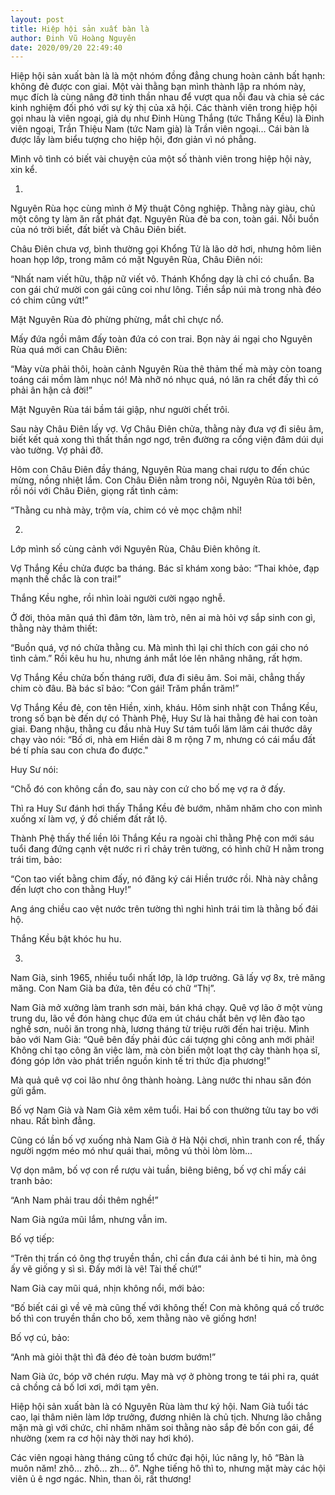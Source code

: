 ```yaml
---
layout: post
title: Hiệp hội sản xuất bàn là
author: Đinh Vũ Hoàng Nguyên
date: 2020/09/20 22:49:40
---
```


Hiệp hội sản xuất bàn là là một nhóm đồng đẳng chung hoàn cảnh bất hạnh: không đẻ được con giai. Một vài thằng bạn mình thành lập ra nhóm này, mục đích là cùng nâng đỡ tinh thần nhau để vượt qua nỗi đau và chia sẻ các kinh nghiệm đối phó với sự kỳ thị của xã hội. Các thành viên trong hiệp hội gọi nhau là viên ngoại, giả dụ như Đinh Hùng Thắng (tức Thắng Kều) là Đinh viên ngoại, Trần Thiệu Nam (tức Nam già) là Trần viên ngoại... Cái bàn là được lấy làm biểu tượng cho hiệp hội, đơn giản vì nó phẳng.

Mình vô tình có biết vài chuyện của một số thành viên trong hiệp hội này, xin kể.

1.

Nguyên Rùa học cùng mình ở Mỹ thuật Công nghiệp. Thằng này giàu, chủ một công ty làm ăn rất phát đạt. Nguyên Rùa đẻ ba con, toàn gái. Nỗi buồn của nó trời biết, đất biết và Châu Điên biết.

Châu Điên chưa vợ, bình thường gọi Khổng Tử là lão dở hơi, nhưng hôm liên hoan họp lớp, trong mâm có mặt Nguyên Rùa, Châu Điên nói:

“Nhất nam viết hữu, thập nữ viết vô. Thánh Khổng dạy là chỉ có chuẩn. Ba con gái chứ mười con gái cũng coi như lông. Tiền sắp núi mà trong nhà đéo có chim cũng vứt!”

Mặt Nguyên Rùa đỏ phừng phừng, mắt chỉ chực nổ.

Mấy đứa ngồi mâm đấy toàn đứa có con trai. Bọn này ái ngại cho Nguyên Rùa quá mới can Châu Điên:

“Mày vừa phải thôi, hoàn cảnh Nguyên Rùa thê thảm thế mà mày còn toang toáng cái mồm làm nhục nó! Mà nhỡ nó nhục quá, nó lăn ra chết đấy thì có phải ân hận cả đời!”

Mặt Nguyên Rùa tái bầm tái giập, như người chết trôi.

Sau này Châu Điên lấy vợ. Vợ Châu Điên chửa, thằng này đưa vợ đi siêu âm, biết kết quả xong thì thất thần ngơ ngơ, trên đường ra cổng viện đâm dúi dụi vào tường. Vợ phải đỡ.

Hôm con Châu Điên đầy tháng, Nguyên Rùa mang chai rượu to đến chúc mừng, nồng nhiệt lắm. Con Châu Điên nằm trong nôi, Nguyên Rùa tới bên, rồi nói với Châu Điên, giọng rất tình cảm:

“Thằng cu nhà mày, trộm vía, chim có vẻ mọc chậm nhỉ!

2.

Lớp mình số cùng cảnh với Nguyên Rùa, Châu Điên không ít.

Vợ Thắng Kều chửa được ba tháng. Bác sĩ khám xong bảo: “Thai khỏe, đạp mạnh thế chắc là con trai!”

Thắng Kều nghe, rồi nhìn loài người cười ngạo nghễ.

Ở đời, thỏa mãn quá thì đâm tởn, làm trò, nên ai mà hỏi vợ sắp sinh con gì, thằng này thảm thiết:

“Buồn quá, vợ nó chửa thằng cu. Mà mình thì lại chỉ thích con gái cho nó tình cảm.” Rồi kêu hu hu, nhưng ánh mắt lóe lên nhâng nhâng, rất hợm.

Vợ Thắng Kều chửa bốn tháng rưỡi, đưa đi siêu âm. Soi mãi, chẳng thấy chim cò đâu. Bà bác sĩ bảo: “Con gái! Trăm phần trăm!”

Vợ Thắng Kều đẻ, con tên Hiền, xinh, kháu. Hôm sinh nhật con Thắng Kều, trong số bạn bè đến dự có Thành Phệ, Huy Sư là hai thằng đẻ hai con toàn giai. Đang nhậu, thằng cu đầu nhà Huy Sư tám tuổi lăm lăm cái thước dây chạy vào nói: “Bố ơi, nhà em Hiền dài 8 m rộng 7 m, nhưng có cái mẩu đất bé tí phía sau con chưa đo được."

Huy Sư nói:

“Chỗ đó con không cần đo, sau này con cứ cho bố mẹ vợ ra ở đấy.

Thì ra Huy Sư đánh hơi thấy Thắng Kều đẻ bướm, nhăm nhăm cho con mình xuống xí làm vợ, ý đồ chiếm đất rất lộ.

Thành Phệ thấy thế liền lôi Thắng Kều ra ngoài chỉ thằng Phệ con mới sáu tuổi đang đứng cạnh vệt nước ri rỉ chảy trên tường, có hình chữ H nằm trong trái tim, bảo:

“Con tao viết bằng chim đấy, nó đăng ký cái Hiền trước rồi. Nhà này chẳng đến lượt cho con thằng Huy!”

Ang áng chiều cao vệt nước trên tường thì nghi hình trái tim là thằng bố đái hộ.

Thắng Kều bật khóc hu hu.

3.

Nam Già, sinh 1965, nhiều tuổi nhất lớp, là lớp trưởng. Gã lấy vợ 8x, trẻ măng măng. Con Nam Già ba đứa, tên đều có chữ “Thị”.

Nam Già mở xưởng làm tranh sơn mài, bán khá chạy. Quê vợ lão ở một vùng trung du, lão về đón hàng chục đứa em út cháu chắt bên vợ lên đào tạo nghề sơn, nuôi ăn trong nhà, lương tháng từ triệu rưỡi đến hai triệu. Mình bảo với Nam Già: “Quê bên đấy phải đúc cái tượng ghi công anh mới phải! Không chỉ tạo công ăn việc làm, mà còn biến một loạt thợ cày thành họa sĩ, đóng góp lớn vào phát triển nguồn kinh tế tri thức địa phương!”

Mà quả quê vợ coi lão như ông thành hoàng. Làng nước thi nhau săn đón gửi gắm.

Bố vợ Nam Già và Nam Già xêm xêm tuổi. Hai bố con thường tửu tay bo với nhau. Rất bình đẳng.

Cũng có lần bố vợ xuống nhà Nam Già ở Hà Nội chơi, nhìn tranh con rể, thấy người ngợm méo mó như quái thai, mông vú thòi lòm lòm...

Vợ dọn mâm, bố vợ con rể rượu vài tuần, biêng biêng, bố vợ chỉ mấy cái tranh bảo:

“Anh Nam phải trau dồi thêm nghề!”

Nam Già ngứa mũi lắm, nhưng vẫn im.

Bố vợ tiếp:

“Trên thị trấn có ông thợ truyền thần, chỉ cần đưa cái ảnh bé ti hin, mà ông ấy vẽ giống y sì sì. Đấy mới là vẽ! Tài thế chứ!”

Nam Già cay mũi quá, nhịn không nổi, mới bảo:

“Bố biết cái gì về vẽ mà cũng thế với không thế! Con mà không quá cố trước bố thì con truyền thần cho bố, xem thằng nào vẽ giống hơn!

Bố vợ cú, bảo:

“Anh mà giỏi thật thì đã đéo đẻ toàn bươm bướm!”

Nam Già ức, bóp vỡ chén rượu. May mà vợ ở phòng trong te tái phi ra, quát cả chồng cả bố lơi xơi, mới tạm yên.

Hiệp hội sản xuất bàn là có Nguyên Rùa làm thư ký hội. Nam Già tuổi tác cao, lại thâm niên làm lớp trưởng, đương nhiên là chủ tịch. Nhưng lão chẳng mặn mà gì với chức, chỉ nhăm nhăm soi thằng nào sắp đẻ bốn con gái, để nhường (xem ra cơ hội này thời nay hơi khó).

Các viên ngoại hàng tháng cũng tổ chức đại hội, lúc nâng ly, hô “Bàn là muôn năm! zhô... zhô... zh... ô”. Nghe tiếng hô thì to, nhưng mặt mày các hội viên ủ ê ngơ ngác. Nhìn, than ôi, rất thương!

